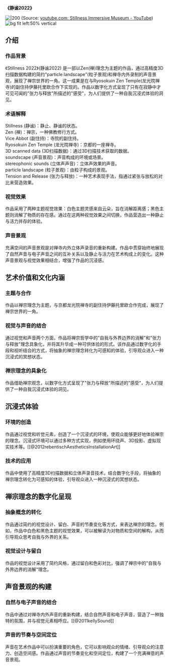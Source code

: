 **《静谧2022》**

![|200](https://i.ytimg.com/vi/yF7JGiB_mo4/hqdefault.jpg)
(Source: [youtube.com:  Stillness Immersive Museum - YouTube](https://youtu.be/yF7JGiB_mo4?t=92))
![bg fit left:50% vertical](https://i.imgur.com/2p4KXrB.webp)

## 介绍
### 作品背景
《Stillness 2022》(静谧2022) 是一部以Zen(禅)理念为主题的作品，通过高精度3D扫描数据构建的简约"particle landscape"(粒子景观)和禅寺内外录制的声音景观，展现了禅宗世界的一角。这一成果是在与Ryosokuin Zen Temple(龙光院禅寺)的副住持伊藤托里欧合作下实现的。作品以数字化方式呈现了只有在寂静中才可见可闻的"张力与释放"所描述的"感受"，为人们提供了一种自我沉浸式体验的洞见。

### 术语解释
Stillness (静谧)：静止、静谧的状态。  
Zen (禅)：禅宗，一种佛教修行方式。  
Vice Abbot (副住持)：寺院的副住持。  
Ryosokuin Zen Temple (龙光院禅寺)：京都的一座禅寺。  
3D scanned data (3D扫描数据)：通过3D扫描技术获取的数据。  
soundscape (声音景观)：声音构成的环境或场景。  
stereophonic sounds (立体声声音)：立体声效果的声音。  
particle landscape (粒子景观)：由粒子构成的景观。  
Tension and Release (张力与释放)：一种艺术表现手法，指通过紧张与放松的对比来营造效果。

### 视觉效果
作品采用了两种主题视觉效果：白色主题灵感来自云朵，旨在消解距离感；黑色主题则消解了物质的存在感。通过在这两种视觉效果之间切换，作品营造出一种静止与活力并存的体验。

### 声音景观
充满空间的声音景观是对禅寺内外立体声录音的重新构建。作品中贯穿始终地展现了自然声音与电子声音之间的互补关系以及静止与活力在艺术构成上的变化。这种声音景观与视觉效果相结合，增强了作品的沉浸感。

## 艺术价值和文化内涵
### 主题与合作
作品以禅宗理念为主题，与京都龙光院禅寺的副住持伊藤托里欧合作完成，展现了禅宗世界的一角。

### 视觉与声音的结合
通过视觉和声音两个方面，作品将禅宗哲学中的"自我与外界边界的消解"和"张力与释放"理念具象化，并将其升华成一种可供体验的形式。该作品通过数字化的手段和视听结合的方式，将抽象的禅宗理念转化为可感知的体验，引导观众进入一种沉浸式的冥想状态。

### 禅宗理念的具象化
作品借助禅宗观念，以数字化方式呈现了"张力与释放"所描述的"感受"，为人们提供了一种自我沉浸式体验的洞见。

## 沉浸式体验
### 环境的创造
作品通过视觉和听觉元素，创造了一个沉浸式的环境，使观众能够更好地体验禅宗的理念。沉浸式环境可以通过多种方式实现，例如使用环绕声、3D投影、虚拟现实技术等。[[@2012rebentischAestheticsInstallationArt]]

### 技术的应用
作品中使用了高精度3D扫描数据和立体声录音技术，结合数字化手段，将抽象的禅宗理念转化为可感知的体验，引导观众进入一种沉浸式的冥想状态。

## 禅宗理念的数字化呈现
### 抽象概念的转化
作品通过简约的视觉设计、留白、声音的节奏变化等方式，来表达禅宗的理念。例如，作品中白色和黑色主题的视觉效果，可以被解读为对物质和空间的解构，从而引导观众思考自我与外界的关系。

### 视觉设计与留白
作品的视觉设计采用了简约风格，通过留白和色彩对比，强调了禅宗中的"自我与外界边界的消解"理念。

## 声音景观的构建
### 自然与电子声音的结合
作品中通过对禅寺内外声音的重新构建，结合自然声音和电子声音，营造了一种独特的氛围，并与视觉元素相呼应。[[@2011kellySound]]

### 声音的节奏与空间定位
声音在艺术作品中可以扮演重要的角色，它可以影响观众的情绪、引导观众的注意力、创造空间感。作品通过声音的节奏变化和空间定位，构建了一个充满禅意的声音景观。